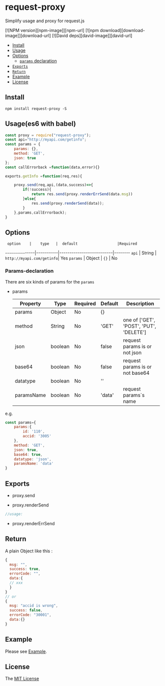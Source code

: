 # request-proxy

Simplify usage and proxy for request.js

[![NPM version][npm-image]][npm-url]
[![npm download][download-image]][download-url]
[![David deps][david-image]][david-url]

- [Install](#install)
- [Usage](#usage)
- [Options](#options)
	- [`params` declaration](#params-declaration)
- [`Exports`](#exports)
- [`Return`](#return)
- [Example](#example)
- [License](#license)

## Install

```
npm install request-proxy -S
```

## Usage(es6 with babel)
```js
const proxy = require("request-proxy");
const api="http://myapi.com/getinfo";
const params = {
	params: {},
	method: 'GET',
	json: true
};
const callErrorback =function(data,error){}

exports.getInfo =function(req,res){

	proxy.send(req,api,(data,success)=>{
		if(!success){
			return res.send(proxy.renderErrSend(data.msg))
		}else{
			res.send(proxy.renderSend(data));
		}
	},params,callErrorback);
}

```	
## Options

     option    |    type   |  default                  |Required
---------------|-----------|---------------------------|--------
     `api`     |   String  | `http://myapi.com/getinfo`| Yes
    `params`   |  Object   |  `{}`                     | No
						   

						   
### Params-declaration

There are six kinds of params for the `params`

- params

  Property  | Type    | Required | Default | Description
  ----------|---------|----------|---------|------------
  params    | Object  | No       | {}      |
  method    | String  | No       | 'GET'   | one of ['GET', 'POST', 'PUT', 'DELETE']
  json      | boolean | No       | false   | request params is or not json 
  base64    | boolean | No       | false   | request params is or not base64 
  datatype  | boolean | No       | ''      |
  paramsName| boolean | No       | 'data'  | request params`s name

e.g.
```js
const params={
	params:{
		id: '110',
		accid: '3005'
	},
	method: 'GET',
	json: true,
	base64: true,
	datatype: 'json',
	paramsName: 'data'
}
```

## Exports

- proxy.send

- proxy.renderSend

```js
//usage:


```

- proxy.renderErrSend


## Return

A plain Object like this :

```js
{
  msg: "",
  success: true,
  errorCode: "",
  data:{
  // xxx
  }
}
// or
{
  msg: "accid is wrong",
  success: false,
  errorCode: "30001",
  data:{}
}
```

## Example 

Please see [Example](example/).

## License

The [MIT License](LICENSE)




 
 
 
 
 
 
 
 
 
 
 
 
 
 
 
 
 
 
 
 
 
 
 
 
 
 

